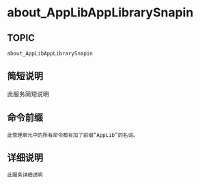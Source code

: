 # about_AppLibAppLibrarySnapin

## TOPIC

    about_AppLibAppLibrarySnapin 
    

## 简短说明

此服务简短说明

## 命令前缀

    此管理单元中的所有命令都有加了前缀“AppLib”的名词。 
    

## 详细说明

    此服务详细说明